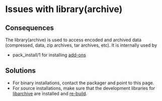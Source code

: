 # Issues with library(archive)

## Consequences

The library(archive) is used to access encoded and archived data (compressed,
data, zip archives, tar archives, etc).  It is internally used by

  - pack_install/1 for installing [add-ons](</pack/list>)

## Solutions

  - For binary installations, contact the packager and point to this page.
  - For source installations, make sure that the development libraries for
    [libarchive](http://www.libarchive.org/) are installed and
    [re-build](<RebuildAfterDevLib.txt>).
